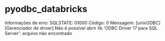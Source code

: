 # pyodbc_databricks
Informações de erro: SQLSTATE: 01000 Código: 0 Mensagem: [unixODBC] [Gerenciador de driver] Não é possível abrir lib 'ODBC Driver 17 para SQL Server': arquivo não encontrado
